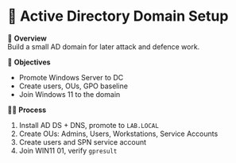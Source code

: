 # 🏢 Active Directory Domain Setup

🧠 **Overview**  
Build a small AD domain for later attack and defence work.

🎯 **Objectives**  
- Promote Windows Server to DC  
- Create users, OUs, GPO baseline  
- Join Windows 11 to the domain

🕵️‍♂️ **Process**  
1. Install AD DS + DNS, promote to `LAB.LOCAL`  
2. Create OUs: Admins, Users, Workstations, Service Accounts  
3. Create users and SPN service account  
4. Join WIN11 01, verify `gpresult`
